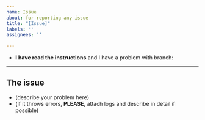 ```yaml
---
name: Issue
about: for reporting any issue
title: "[Issue]"
labels: ''
assignees: ''

---
```


- **I have read the instructions** and I have a problem with branch: 
---
## The issue
- (describe your problem here)
- (if it throws errors, **PLEASE**, attach logs and describe in detail if possible)
